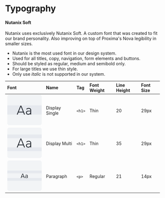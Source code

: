 # Typography

#### Nutanix Soft <a id="helvetica"></a>

Nutanix uses exclusively Nutanix Soft. A custom font that was created to fit our brand personality. Also improving on top of Proxima's Nova legibility in smaller sizes.

* Nutanix is the most used font in our design system.
* Used for all titles, copy, navigation, form elements and buttons.
* Should be styled as regular, medium and semibold only.
* For large titles we use thin style.
* Only use _italic_ is not supported in our system.

| Font  | Name | Tag | Font Weight | Line Height | Font Size |
| :--- | :--- | :--- | :--- | :--- | :--- |
| ![](../.gitbook/assets/display.svg) | Display Single | `<h1>` | Thin | 20 | 29px |
| ![](../.gitbook/assets/display2.svg) | Display Multi | `<h1>` | Thin | 35 | 29px |
| ![](../.gitbook/assets/paragraph.svg) | Paragraph | `<p>` | Regular | 21 | 14px |

